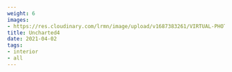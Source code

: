 ```yaml
---
weight: 6
images:
- https://res.cloudinary.com/lrmn/image/upload/v1687383261/VIRTUAL-PHOTOGRAPHY/home%20interior/interior9_kxvjne.jpg
title: Uncharted4
date: 2021-04-02
tags:
- interior
- all
---
```

